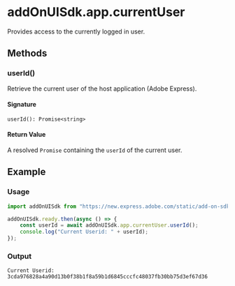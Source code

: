 # addOnUISdk.app.currentUser
Provides access to the currently logged in user.

<!-- <InlineAlert slots="text" variant="warning"/>

**IMPORTANT:** This API is currently ***experimental only*** and should not be used in any add-ons you will be distributing until it's been marked stable. To use this API, you will first need to set the `experimentalApis` flag to `true` in the [`requirements`](../manifest/index.md#requirements) section of the `manifest.json`. 
 -->

## Methods

### userId()
Retrieve the current user of the host application (Adobe Express).

#### Signature
`userId(): Promise<string>`

#### Return Value
A resolved `Promise` containing the `userId` of the current user.

## Example

<CodeBlock slots="heading, code" repeat="2" languages="JavaScript" />

### Usage
```js
import addOnUISdk from "https://new.express.adobe.com/static/add-on-sdk/sdk.js";

addOnUISdk.ready.then(async () => {
    const userId = await addOnUISdk.app.currentUser.userId();
    console.log("Current Userid: " + userId);
});
```

### Output
`Current Userid: 3cda976828a4a90d13b0f38b1f8a59b1d6845cccfc48037fb30bb75d3ef67d36`